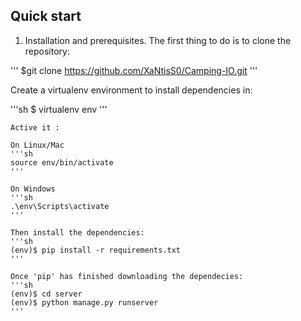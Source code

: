 
## Quick start
1. Installation and prerequisites.
    The first thing to do is to clone the repository:

'''
$git clone https://github.com/XaNtisS0/Camping-IO.git
'''

Create a virtualenv environment to install dependencies in:

'''sh 
$ virtualenv env
'''

    Active it :

    On Linux/Mac
    '''sh
    source env/bin/activate
    '''

    On Windows
    '''sh
    .\env\Scripts\activate
    '''

    Then install the dependencies:
    '''sh
    (env)$ pip install -r requirements.txt
    '''

    Once 'pip' has finished downloading the dependecies:
    '''sh
    (env)$ cd server
    (env)$ python manage.py runserver
    '''
